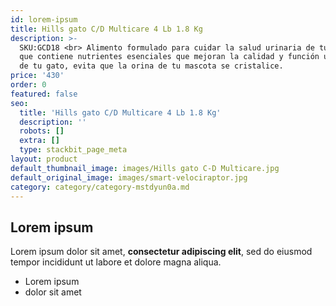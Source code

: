 ```yaml
---
id: lorem-ipsum
title: Hills gato C/D Multicare 4 Lb 1.8 Kg
description: >-
  SKU:GCD18 <br> Alimento formulado para cuidar la salud urinaria de tu gato ya
  que contiene nutrientes esenciales que mejoran la calidad y función urinarias
  de tu gato, evita que la orina de tu mascota se cristalice.
price: '430'
order: 0
featured: false
seo:
  title: 'Hills gato C/D Multicare 4 Lb 1.8 Kg'
  description: ''
  robots: []
  extra: []
  type: stackbit_page_meta
layout: product
default_thumbnail_image: images/Hills gato C-D Multicare.jpg
default_original_image: images/smart-velociraptor.jpg
category: category/category-mstdyun0a.md
---
```

## Lorem ipsum

Lorem ipsum dolor sit amet, **consectetur adipiscing elit**, sed do eiusmod tempor incididunt ut labore et dolore magna aliqua.

- Lorem ipsum
- dolor sit amet